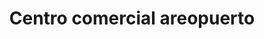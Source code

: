 ---
title: "Centro comercial areopuerto"
url: /barcelona/centro-comercial-areopuerto/
shop: Einkaufszentrum
---